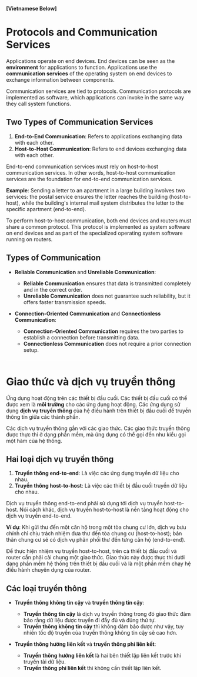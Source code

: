 **[Vietnamese Below]**

# Protocols and Communication Services

Applications operate on end devices. End devices can be seen as the **environment** for applications to function. Applications use the **communication services** of the operating system on end devices to exchange information between components.

Communication services are tied to protocols. Communication protocols are implemented as software, which applications can invoke in the same way they call system functions.

## Two Types of Communication Services

1. **End-to-End Communication**: Refers to applications exchanging data with each other.
2. **Host-to-Host Communication**: Refers to end devices exchanging data with each other.

End-to-end communication services must rely on host-to-host communication services. In other words, host-to-host communication services are the foundation for end-to-end communication services.

**Example**: Sending a letter to an apartment in a large building involves two services: the postal service ensures the letter reaches the building (host-to-host), while the building's internal mail system distributes the letter to the specific apartment (end-to-end).

To perform host-to-host communication, both end devices and routers must share a common protocol. This protocol is implemented as system software on end devices and as part of the specialized operating system software running on routers.

## Types of Communication

- **Reliable Communication** and **Unreliable Communication**:
  - **Reliable Communication** ensures that data is transmitted completely and in the correct order.
  - **Unreliable Communication** does not guarantee such reliability, but it offers faster transmission speeds.

- **Connection-Oriented Communication** and **Connectionless Communication**:
  - **Connection-Oriented Communication** requires the two parties to establish a connection before transmitting data.
  - **Connectionless Communication** does not require a prior connection setup.

<div style="border-top: 2px solid white; margin: 20px 0;"></div>

# Giao thức và dịch vụ truyền thông

Ứng dụng hoạt động trên các thiết bị đầu cuối. Các thiết bị đầu cuối có thể được xem là **môi trường** cho các ứng dụng hoạt động. Các ứng dụng sử dụng **dịch vụ truyền thông** của hệ điều hành trên thiết bị đầu cuối để truyền thông tin giữa các thành phần.

Các dịch vụ truyền thông gắn với các giao thức. Các giao thức truyền thông được thực thi ở dạng phần mềm, mà ứng dụng có thể gọi đến như kiểu gọi một hàm của hệ thống.

## Hai loại dịch vụ truyền thông

1. **Truyền thông end-to-end**: Là việc các ứng dụng truyền dữ liệu cho nhau.
2. **Truyền thông host-to-host**: Là việc các thiết bị đầu cuối truyền dữ liệu cho nhau.

Dịch vụ truyền thông end-to-end phải sử dụng tới dịch vụ truyền host-to-host. Nói cách khác, dịch vụ truyền host-to-host là nền tảng hoạt động cho dịch vụ truyền end-to-end. 

**Ví dụ**: Khi gửi thư đến một căn hộ trong một tòa chung cư lớn, dịch vụ bưu chính chỉ chịu trách nhiệm đưa thư đến tòa chung cư (host-to-host); bản thân chung cư sẽ có dịch vụ phân phối thư đến từng căn hộ (end-to-end).

Để thực hiện nhiệm vụ truyền host-to-host, trên cả thiết bị đầu cuối và router cần phải cài chung một giao thức. Giao thức này được thực thi dưới dạng phần mềm hệ thống trên thiết bị đầu cuối và là một phần mềm chạy hệ điều hành chuyên dụng của router.

## Các loại truyền thông

- **Truyền thông không tin cậy** và **truyền thông tin cậy**: 
  - **Truyền thông tin cậy** là dịch vụ truyền thông trong đó giao thức đảm bảo rằng dữ liệu được truyền đi đầy đủ và đúng thứ tự.
  - **Truyền thông không tin cậy** thì không đảm bảo được như vậy, tuy nhiên tốc độ truyền của truyền thông không tin cậy sẽ cao hơn.

- **Truyền thông hướng liên kết** và **truyền thông phi liên kết**: 
  - **Truyền thông hướng liên kết** là hai bên thiết lập liên kết trước khi truyền tải dữ liệu.
  - **Truyền thông phi liên kết** thì không cần thiết lập liên kết.
